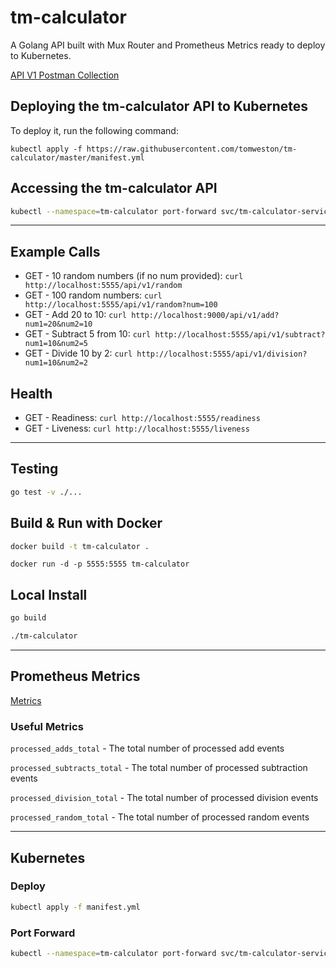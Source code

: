 # tm-calculator

A Golang API built with Mux Router and Prometheus Metrics ready to deploy to Kubernetes.

[API V1 Postman Collection](v1_postman_collection.json)
  
## Deploying the tm-calculator API to Kubernetes

To deploy it, run the following command:

```
kubectl apply -f https://raw.githubusercontent.com/tomweston/tm-calculator/master/manifest.yml
```

## Accessing the tm-calculator API

```sh
kubectl --namespace=tm-calculator port-forward svc/tm-calculator-service 5555:5555
```

---

## Example Calls

- GET - 10 random numbers (if no num provided): `curl http://localhost:5555/api/v1/random`
- GET - 100 random numbers: `curl http://localhost:5555/api/v1/random?num=100`
- GET - Add 20 to 10: `curl http://localhost:9000/api/v1/add?num1=20&num2=10`
- GET - Subtract 5 from 10: `curl http://localhost:5555/api/v1/subtract?num1=10&num2=5`
- GET - Divide 10 by 2: `curl http://localhost:5555/api/v1/division?num1=10&num2=2`

## Health

- GET - Readiness: `curl http://localhost:5555/readiness`
- GET - Liveness: `curl http://localhost:5555/liveness`

---

## Testing

```sh
go test -v ./...
```

## Build & Run with Docker

```sh
docker build -t tm-calculator .
```
```
docker run -d -p 5555:5555 tm-calculator
```

## Local Install

```sh
go build
```
```sh
./tm-calculator
```

---

## Prometheus Metrics

[Metrics](http://127.0.0.1:5555/metrics)

### Useful Metrics

`processed_adds_total` - The total number of processed add events

`processed_subtracts_total` - The total number of processed subtraction events

`processed_division_total` - The total number of processed division events

`processed_random_total` - The total number of processed random events

---

## Kubernetes

### Deploy

```sh
kubectl apply -f manifest.yml
```

### Port Forward

```sh
kubectl --namespace=tm-calculator port-forward svc/tm-calculator-service 5555:5555
```